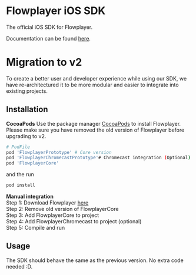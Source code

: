 # Flowplayer iOS SDK

The official iOS SDK for Flowplayer.

Documentation can be found [here](https://flowplayer.com/developers/ios-sdk/getting-started).

# Migration to v2

To create a better user and developer experience while using our SDK, we have re-architectured it to be more modular and easier to integrate into existing projects.

## Installation

**CocoaPods**
Use the package manager [CocoaPods](https://cocoapods.org/) to install Flowplayer. Please make sure you have removed the old version of Flowplayer before upgrading to v2.

```bash
# PodFile
pod 'FlowplayerPrototype' # Core version
pod 'FlowplayerChromecastPrototype'# Chromecast integration (Optional)
pod 'FlowplayerCore'
```

and the run

```bash
pod install
```

**Manual integration**   
Step 1: Download Flowplayer [here](https://github.com/Denpex/flowplayer-prototype/releases/tag/0.0.1)   
Step 2: Remove old version of FlowplayerCore   
Step 3: Add FlowplayerCore to project   
Step 4: Add FlowplayerChromecast to project (optional)   
Step 5: Compile and run

## Usage
The SDK should behave the same as the previous version. No extra code needed :D.
